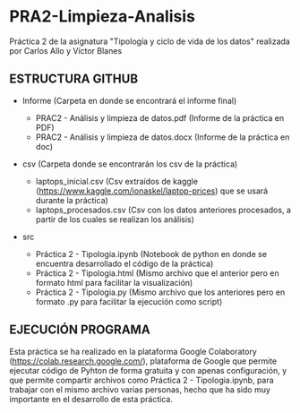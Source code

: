 # PRA2-Limpieza-Analisis
Práctica 2 de la asignatura "Tipología y ciclo de vida de los datos" realizada por Carlos Allo y Víctor Blanes

## ESTRUCTURA GITHUB

* Informe (Carpeta en donde se encontrará el informe final)
  * PRAC2 - Análisis y limpieza de datos.pdf (Informe de la práctica en PDF)
  * PRAC2 - Análisis y limpieza de datos.docx (Informe de la práctica en doc)

* csv (Carpeta donde se encontrarán los csv de la práctica)
  * laptops_inicial.csv (Csv extraídos de kaggle (https://www.kaggle.com/ionaskel/laptop-prices) que se usará durante la práctica)
  * laptops_procesados.csv (Csv con los datos anteriores procesados, a partir de los cuales se realizan los análisis)
* src
  * Práctica 2 - Tipologia.ipynb (Notebook de python en donde se encuentra desarrollado el código de la práctica)
  * Práctica 2 - Tipologia.html (Mismo archivo que el anterior pero en formato html para facilitar la visualización)
  * Práctica 2 - Tipologia.py (Mismo archivo que los anteriores pero en formato .py para facilitar la ejecución como script)


## EJECUCIÓN PROGRAMA
Esta práctica se ha realizado en la plataforma Google Colaboratory (https://colab.research.google.com/), plataforma de Google que permite ejecutar código de Pyhton de forma gratuita y con apenas configuración, y que permite compartir archivos como Práctica 2 - Tipologia.ipynb, para trabajar con el mismo archivo varias personas, hecho que ha sido muy importante en el desarrollo de esta práctica. 
